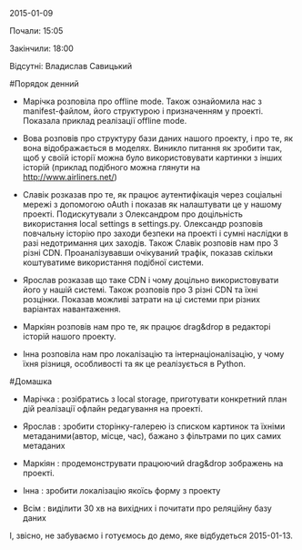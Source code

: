 2015-01-09

Почали:    15:05

Закінчили: 18:00

Відсутні:
Владислав Савицький

#Порядок денний

* Марічка розповіла про offline mode. Також ознайомила нас з manifest-файлом, його структурою і призначенням у проекті. Показала приклад реалізації offline mode.

* Вова розповів про структуру бази даних нашого проекту, і про те, як вона відображається в моделях. Виникло питання як зробити так, щоб у своїй історії можна було використовувати картинки з інших історій (приклад подібного можна глянути на http://www.airliners.net/)

* Славік розказав про те, як працює аутентифікація через соціальні мережі з допомогою oAuth і показав як налаштувати це у нашому проекті. Подискутували з Олександром про доцільність використання local settings в settings.py. Олександр розповів повчальну історію про заходи безпеки на проекті і сумні наслідки в разі недотримання цих заходів. Також Славік розповів нам про 3 різні CDN. Проаналізувавши очікуваний трафік, показав скільки коштуватиме використання подібної системи.

* Ярослав розказав що таке CDN і чому доцільно використовувати його у нашій системі. Також розповів про 3 різні CDN та їхні розцінки. Показав можливі затрати на ці системи при різних варіантах навантаження.

* Маркіян розповів нам про те, як працює drag&drop в редакторі історій нашого проекту.

* Інна розповіла нам про локалізацію та інтернаціоналізацію, у чому їхня різниця, особливості та як це реалізується в Python.

#Домашка

* Марічка : розібратись з local storage, приготувати конкретний план дій реалізації офлайн редагування на проекті.

* Ярослав : зробити сторінку-галерею із списком картинок та їхніми метаданими(автор, місце, час), бажано з фільтрами по цих самих метаданих

* Маркіян : продемонструвати працюючий drag&drop зображень на проекті.

* Інна : зробити локалізацію якоїсь форму з проекту

* Всім : виділити 30 хв на вихідних і почитати про реляційну базу даних

І, звісно, не забуваємо і готуємось до демо, яке відбудеться 2015-01-13.
